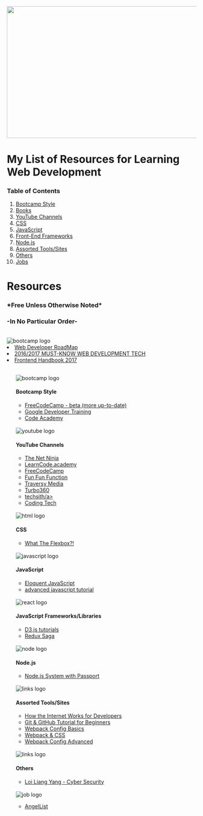 <img src="https://cdn.pixabay.com/photo/2017/02/05/00/19/web-design-2038872_960_720.jpg" height="350" width="750">
<h1>My List of Resources for Learning Web Development</h1>
<h3>Table of Contents</h3>
<ol>
<li><a href='#bootcamp'>Bootcamp Style</a></li>
<li><a href ='#books'>Books</a></li>
<li><a href='#youtube'>YouTube Channels</a></li>
<li><a href='#css'>CSS</a></li>
<li><a href='#javascript'>JavaScript</a></li>
<li><a href='#frontendframeworks'>Front-End Frameworks</a></li>
<li><a href='#node'>Node.js</a></li>
<li><a href='#tools'>Assorted Tools/Sites</a></li>
<li><a href='#others'>Others</a></li>
<li><a href='#jobs'>Jobs</a></li>
</ol>

<h1>Resources</h1>
<h3>*Free Unless Otherwise Noted*</h3>
<h3>-In No Particular Order-</h3>

<br>
<img id='roadmap' src="https://d30y9cdsu7xlg0.cloudfront.net/png/316620-200.png" alt="bootcamp logo">
<li><a href="https://github.com/kamranahmedse/developer-roadmap">Web Developer RoadMap</a></li>
<li><a href="https://www.youtube.com/watch?v=sBzRwzY7G-k&t=1183s">2016/2017 MUST-KNOW WEB DEVELOPMENT TECH</a></li>
<li><a href="https://frontendmasters.com/books/front-end-handbook/2017/">Frontend Handbook 2017</a></li>
<ul>
  
<br>
<img id='bootcamp' src="https://cdn1.iconfinder.com/data/icons/customicondesign-office-shadow/128/Courses.png" alt="bootcamp logo">
<h4>Bootcamp Style</h4>
<ul>
<li><a href="https://beta.freecodecamp.com/">FreeCodeCamp - beta (more up-to-date)</a></li>
<li><a href="https://developers.google.com/training/web/">Google Developer Training</a></li>
<li><a href="https://www.codecademy.com/">Code Academy</a></li>
</ul>

<br>
<img id='youtube' src="https://cdn0.iconfinder.com/data/icons/social-flat-rounded-rects/512/youtube_v2-128.png" alt="youtube logo">
<h4>YouTube Channels</h4>
<ul>
<li><a href="https://https://www.youtube.com/channel/UCW5YeuERMmlnqo4oq8vwUpg">The Net Ninja</a></li>
<li><a href="https://www.youtube.com/channel/UCVTlvUkGslCV_h-nSAId8Sw">LearnCode.academy</a></li>
<li><a href="https://www.youtube.com/channel/UC8butISFwT-Wl7EV0hUK0BQ">FreeCodeCamp</a></li>
<li><a href="https://www.youtube.com/channel/UCO1cgjhGzsSYb1rsB4bFe4Q">Fun Fun Function</a></li>
<li><a href="https://https://www.youtube.com/channel/UC29ju8bIPH5as8OGnQzwJyA">Traversy Media</a></li>
<li><a href="https://www.youtube.com/channel/UCf5CgGVs6zEq6DUtyFw9e-Q">Turbo360</a></li>
<li><a href="https://www.youtube.com/user/techSithTube/featured">techsith/a></li>
<li><a href="https://www.youtube.com/channel/UCtxCXg-UvSnTKPOzLH4wJaQ/videos">Coding Tech</a></li>
</ul>

<br>
<img id='css' src="https://cdn1.iconfinder.com/data/icons/hawcons/32/700035-icon-77-document-file-css-128.png" alt="html logo">
<h4>CSS</h4>
<ul>
<li><a href="https://www.youtube.com/playlist?list=PLu8EoSxDXHP7xj_y6NIAhy0wuCd4uVdid">What The Flexbox?!</a></li>
</ul>

<br>
<img id='javascript' src="https://cdn2.iconfinder.com/data/icons/designer-skills/128/code-programming-javascript-software-develop-command-language-128.png" alt="javascript logo">
<h4>JavaScript</h4>
<ul>
<li><a href="http://eloquentjavascript.net/">Eloquent JavaScript</a></li>
<li><a href="https://www.youtube.com/playlist?list=PL7pEw9n3GkoW5bYOhVAtmJlak3ZK7SaDf">advanced javascript tutorial</a></li>
</ul>

<br>
<img id='frontendframeworks' src="https://cdn4.iconfinder.com/data/icons/logos-3/600/React.js_logo-128.png" alt="react logo">
<h4>JavaScript Frameworks/Libraries</h4>
<ul>
<li><a href="https://www.youtube.com/playlist?list=PL6il2r9i3BqH9PmbOf5wA5E1wOG3FT22p">D3.js tutorials</a></li>
<li><a href="https://www.youtube.com/playlist?list=PLw7fHewFA6OTyUnLiZ1HQvYdzjp9ARMQw">Redux Saga</a></li>

</ul>

<br>
<img id='node' src="https://cdn4.iconfinder.com/data/icons/logos-3/188/nodejs-light-128.png" alt="node logo">
<h4>Node.js</h4>
<ul>
<li><a href="https://www.youtube.com/watch?v=Z1ktxiqyiLA&feature=youtu.be">Node.js System with Passport</a></li>

</ul>

<br>
<img id='tools' src="https://i.imgur.com/kKELXd3.jpg" alt="links logo">
<h4>Assorted Tools/Sites</h4>
<ul>
<li><a href="https://www.youtube.com/watch?v=e4S8zfLdLgQ&t=11s">How the Internet Works for Developers</a></li>
<li><a href="https://www.youtube.com/watch?v=3RjQznt-8kE&list=PL4cUxeGkcC9goXbgTDQ0n_4TBzOO0ocPR">Git & GitHub Tutorial for Beginners </a></li>  
<li><a href="https://www.youtube.com/playlist?list=PLnUE-7Cz5mHFU_qrXCxZlk0925nCMYKVS">Webpack Config Basics</a></li>
<li><a href="https://www.youtube.com/playlist?list=PLnUE-7Cz5mHExcBWO9VV_GN-fniE2l-CR">Webpack & CSS</a></li>
<li><a href="https://www.youtube.com/playlist?list=PLnUE-7Cz5mHERezkTJfh0iU0LESkHmSxA">Webpack Config Advanced</a></li>
</ul>

<br>
<img id='others' src="https://cdn3.iconfinder.com/data/icons/social-circle/512/647404-share-128.png" alt="links logo">
<h4>Others</h4>
<ul>
<li><a href="https://https://www.youtube.com/channel/UC1szFCBUWXY3ESff8dJjjzw">Loi Liang Yang - Cyber Security</a></li>
</ul>

<br>
<img id='jobs' src="https://cdn2.iconfinder.com/data/icons/mixed-rounded-flat-icon/512/briefcase-128.png" alt="job logo">
<ul>
<li><a href="https://angel.co/">AngelList</a></li>
</ul>
